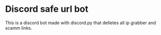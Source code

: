 # Discord safe url bot
This is a discord bot made with discord.py that delletes all ip grabber and scamm links.
